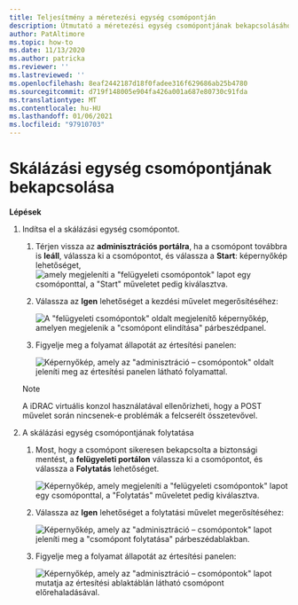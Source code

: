 ```yaml
---
title: Teljesítmény a méretezési egység csomópontján
description: Útmutató a méretezési egység csomópontjának bekapcsolásához
author: PatAltimore
ms.topic: how-to
ms.date: 11/13/2020
ms.author: patricka
ms.reviewer: ''
ms.lastreviewed: ''
ms.openlocfilehash: 8eaf2442187d18f0fadee316f629686ab25b4780
ms.sourcegitcommit: d719f148005e904fa426a001a687e80730c91fda
ms.translationtype: MT
ms.contentlocale: hu-HU
ms.lasthandoff: 01/06/2021
ms.locfileid: "97910703"
---
```

# <a name="powering-on-a-scale-unit-node"></a>Skálázási egység csomópontjának bekapcsolása

**Lépések**

1.  Indítsa el a skálázási egység csomópontot.

    1.  Térjen vissza az **adminisztrációs portálra**, ha a csomópont továbbra is **leáll**, válassza ki a csomópontot, és válassza a **Start**: képernyőkép lehetőséget, ![ amely megjeleníti a "felügyeleti csomópontok" lapot egy csomóponttal, a "Start" műveletet pedig kiválasztva.](media/image-46.png)

    1.  Válassza az **Igen** lehetőséget a kezdési művelet megerősítéséhez:

        ![A "felügyeleti csomópontok" oldalt megjelenítő képernyőkép, amelyen megjelenik a "csomópont elindítása" párbeszédpanel.](media/image-47.png)
        
    1.  Figyelje meg a folyamat állapotát az értesítési panelen:
    
        ![Képernyőkép, amely az "adminisztráció – csomópontok" oldalt jeleníti meg az értesítési panelen látható folyamattal.](media/image-48.png)
            
    > [!NOTE]
    > A iDRAC virtuális konzol használatával ellenőrizheti, hogy a POST művelet során nincsenek-e problémák a felcserélt összetevővel.
    
2.  A skálázási egység csomópontjának folytatása

    1.  Most, hogy a csomópont sikeresen bekapcsolta a biztonsági mentést, a **felügyeleti portálon** válassza ki a csomópontot, és válassza a **Folytatás** lehetőséget.

        ![Képernyőkép, amely megjeleníti a "felügyeleti csomópontok" lapot egy csomóponttal, a "Folytatás" műveletet pedig kiválasztva.](media/image-49.png)
        
    1.  Válassza az **Igen** lehetőséget a folytatási művelet megerősítéséhez:
    
        ![Képernyőkép, amely az "adminisztráció – csomópontok" lapot jeleníti meg a "csomópont folytatása" párbeszédablakban.](media/image-50.png)
    
    1.  Figyelje meg a folyamat állapotát az értesítési panelen:
    
        ![Képernyőkép, amely az "adminisztráció – csomópontok" lapot mutatja az értesítési ablaktáblán látható csomópont előrehaladásával.](media/image-51.png)
        
